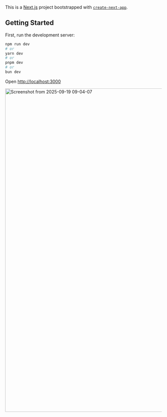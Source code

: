 This is a [Next.js](https://nextjs.org) project bootstrapped with [`create-next-app`](https://nextjs.org/docs/app/api-reference/cli/create-next-app).

## Getting Started

First, run the development server:

```bash
npm run dev
# or
yarn dev
# or
pnpm dev
# or
bun dev
```

Open [http://localhost:3000](http://localhost:3000) 

<img width="1443" height="1036" alt="Screenshot from 2025-09-19 09-04-07" src="https://github.com/user-attachments/assets/374f1562-8854-4577-9bf3-926a075f8cce" />
